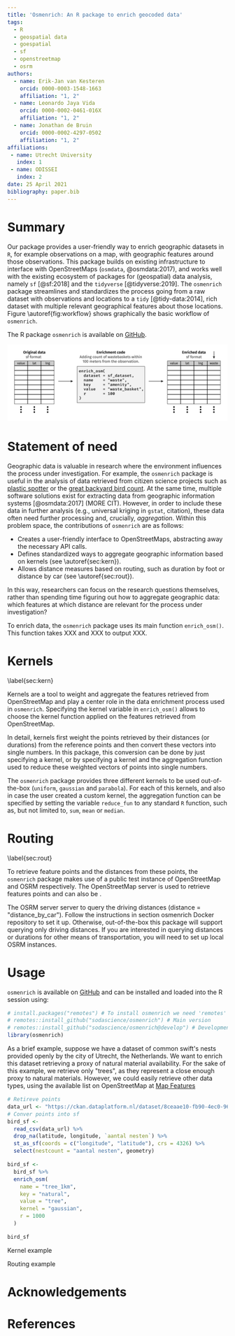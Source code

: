```yaml
---
title: 'Osmenrich: An R package to enrich geocoded data'
tags:
  - R
  - geospatial data
  - goespatial
  - sf
  - openstreetmap
  - osrm
authors:
  - name: Erik-Jan van Kesteren
    orcid: 0000-0003-1548-1663
    affiliation: "1, 2"
  - name: Leonardo Jaya Vida
    orcid: 0000-0002-0461-016X
    affiliation: "1, 2"
  - name: Jonathan de Bruin
    orcid: 0000-0002-4297-0502
    affiliation: "1, 2"
affiliations:
 - name: Utrecht University
   index: 1
 - name: ODISSEI
   index: 2
date: 25 April 2021
bibliography: paper.bib
---
```


# Summary

Our package provides a user-friendly way to enrich geographic datasets in `R`, for example observations on a map, with geographic features around those observations. This package builds on existing infrastructure to interface with OpenStreetMaps (`osmdata`, @osmdata:2017), and works well with the existing ecosystem of packages for (geospatial) data analysis, namely `sf` [@sf:2018] and the `tidyverse` [@tidyverse:2019]. The `osmenrich`  package streamlines and standardizes the process going from a raw dataset with observations and locations to a `tidy` [@tidy-data:2014], rich dataset with multiple relevant geographical features about those locations. Figure \autoref{fig:workflow} shows graphically the basic workflow of `osmenrich`.

The R package `osmenrich` is available on [GitHub](https://github.com/sodascience/osmenrich).

![Basic workflow of `osmenrich`. \label{fig:workflow}](figure-01.png)

# Statement of need

Geographic data is valuable in research where the environment influences the process under investigation. For example, the `osmenrich` package is useful in the analysis of data retrieved from citizen science projects such as [plastic spotter](https://www.plasticspotter.nl/) or the [great backyard bird count](https://www.birdcount.org/). At the same time, multiple software solutions exist for extracting data from geographic information systems [@osmdata:2017] (MORE CIT). However, in order to include these data in further analysis (e.g., universal kriging in `gstat`, citation), these data often need further processing and, crucially, _aggregation_. Within this problem space, the contributions of `osmenrich` are as follows:

- Creates a user-friendly interface to OpenStreetMaps, abstracting away the necessary API calls.
- Defines standardized ways to aggregate geographic information based on kernels (see \autoref{sec:kern}).
- Allows distance measures based on routing, such as duration by foot or distance by car (see \autoref{sec:rout}).

In this way, researchers can focus on the research questions themselves, rather than spending time figuring out how to aggregate geographic data: which features at which distance are relevant for the process under investigation?

To enrich data, the `osmenrich` package uses its main function `enrich_osm()`. This function takes XXX and XXX to output XXX.

# Kernels
\label{sec:kern}

Kernels are a tool to weight and aggregate the features retrieved from OpenStreetMap and play a center role in the data enrichment process used in `osmenrich`. Specifying the kernel variable in `enrich_osm()` allows to choose the kernel function applied on the features retrieved from OpenStreetMap.

In detail, kernels first weight the points retrieved by their distances (or durations) from the reference points and then convert these vectors into single numbers. In this package, this conversion can be done by just specifying a kernel, or by specifying a kernel and the aggregation function used to reduce these weighted vectors of points into single numbers.

The `osmenrich` package provides three different kernels to be used out-of-the-box (`uniform`, `gaussian` and `parabola`). For each of this kernels, and also in case the user created a custom kernel, the aggregation function can be specified by setting the variable `reduce_fun` to any standard `R` function, such as, but not limited to, `sum`, `mean` or `median`.

# Routing
\label{sec:rout}

To retrieve feature points and the distances from these points, the `osmenrich` package makes use of a public test instance of OpenStreetMap and OSRM respectively. The OpenStreetMap server is used to retrieve features points and can also be .

The OSRM server server to query the driving distances (distance = "distance_by_car"). Follow the instructions in section osmenrich Docker repository to set it up. Otherwise, out-of-the-box this package will support querying only driving distances. If you are interested in querying distances or durations for other means of transportation, you will need to set up local OSRM instances.

# Usage

`osmenrich` is available on [GitHub](https://github.com/sodascience/osmenrich) and can be installed and loaded into the R session using:

```R
# install.packages("remotes") # To install osmenrich we need 'remotes'
# remotes::install_github("sodascience/osmenrich") # Main version
# remotes::install_github("sodascience/osmenrich@develop") # Development version
library(osmenrich)
```

As a brief example, suppose we have a dataset of common swift's nests provided openly by the city of Utrecht, the Netherlands. We want to enrich this dataset retrieving a proxy of natural material availability. For the sake of this example, we retrieve only "trees", as they represent a close enough proxy to natural materials. However, we could easily retrieve other data types, using the available list on OpenStreetMap at [Map Features](https://wiki.openstreetmap.org/wiki/Map_features)

```R
# Retireve points
data_url <- "https://ckan.dataplatform.nl/dataset/8ceaae10-fb90-4ec0-961c-ef02691bb861/resource/baae4cde-cf33-416b-aa4e-d0fba160eed9/download/gierzwaluwinventarisatie2014.csv"
# Conver points into sf
bird_sf <-
  read_csv(data_url) %>%
  drop_na(latitude, longitude, `aantal nesten`) %>%
  st_as_sf(coords = c("longitude", "latitude"), crs = 4326) %>%
  select(nestcount = "aantal nesten", geometry)
```

```R
bird_sf <-
  bird_sf %>%
  enrich_osm(
    name = "tree_1km",
    key = "natural",
    value = "tree",
    kernel = "gaussian",
    r = 1000
  )
```

```R
bird_sf
```

Kernel example

Routing example


# Acknowledgements


# References
